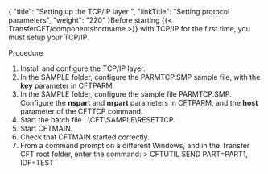 {
    "title": "Setting up the TCP/IP layer ",
    "linkTitle": "Setting protocol parameters",
    "weight": "220"
}Before starting  {{< TransferCFT/componentshortname  >}} with TCP/IP for the first time, you must setup your TCP/IP.

Procedure

1.  Install and configure
    the TCP/IP layer.
2.  In the SAMPLE folder, configure
    the PARMTCP.SMP sample file, with the **key**
    parameter in CFTPARM.
3.  In the SAMPLE folder, configure
    the sample file PARMTCP.SMP. Configure the <span style="font-weight: bold;">nspart</span>
    and <span style="font-weight: bold;">nrpart</span> parameters in CFTPARM,
    and the <span style="font-weight: bold;">host</span> parameter of the
    CFTTCP command.
4.  Start the batch file <span class="code">..\\CFT\\SAMPLE\\RESETTCP</span>.
5.  Start CFTMAIN.
6.  Check that CFTMAIN
    started correctly.
7.  From a command prompt on a different Windows, and in the  <span class="mc-variable axway_variables.Component_Short_Name variable">Transfer CFT</span> root folder, enter the
    command: <span class="code">&gt; CFTUTIL SEND PART=PART1, IDF=TEST</span>

 
